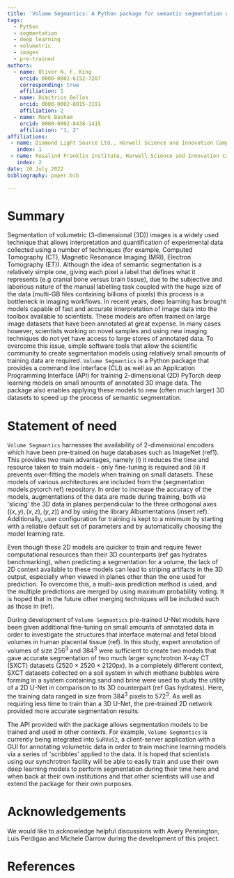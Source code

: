 ```yaml
---
title: 'Volume Segmantics: A Python package for semantic segmentation of volumetric data using pre-trained PyTorch deep learning models'
tags:
  - Python
  - segmentation
  - deep learning
  - volumetric
  - images
  - pre-trained
authors:
  - name: Oliver N. F. King
    orcid: 0000-0002-6152-7207
    corresponding: true
    affiliation: 1 
  - name: Dimitrios Bellos
    orcid: 0000-0002-8015-3191
    affiliation: 2
  - name: Mark Basham
    orcid: 0000-0002-8438-1415
    affiliation: "1, 2"
affiliations:
 - name: Diamond Light Source Ltd., Harwell Science and Innovation Campus, Didcot, Oxfordshire, UK
   index: 1
 - name: Rosalind Franklin Institute, Harwell Science and Innovation Campus, Didcot, Oxfordshire, UK
   index: 2
date: 20 July 2022
bibliography: paper.bib

---
```


# Summary

Segmentation of volumetric (3-dimensional (3D)) images is a widely used technique 
that allows interpretation and quantification of experimental data collected 
using a number of techniques (for example, Computed Tomography (CT), Magnetic Resonance 
Imaging (MRI), Electron Tomography (ET)). Although the idea of semantic 
segmentation is a relatively simple one, giving each pixel a label that defines 
what it represents (e.g cranial bone versus brain tissue), due to the subjective 
and laborious nature of the manual labelling task coupled with the huge size of the 
data (multi-GB files containing billions of pixels) this process is a bottleneck 
in imaging workflows. In recent years, deep learning has brought models capable of 
fast and accurate interpretation of image data into the toolbox available to 
scientists. These models are often trained on large image datasets that have been 
annotated at great expense. In many cases however, scientists working on novel 
samples and using new imaging techniques do not yet have access to large 
stores of annotated data. To overcome this issue, simple software tools that 
allow the scientific community to create segmentation models using relatively 
small amounts of training data are required. `Volume Segmantics` is a Python 
package that provides a command line interface (CLI) as well as an Application 
Programming Interface (API) for training 2-dimensional (2D)
PyTorch deep learning models on small amounts of annotated 3D image 
data.  The package also enables applying these models to new (often much larger) 
3D datasets to speed up the process of semantic segmentation.


# Statement of need

`Volume Segmantics` harnesses the availability of 2-dimensional 
encoders which have been pre-trained on huge databases such as ImageNet (ref1). 
This provides two main advantages, namely (i) it reduces the time and 
resource taken to train models - only fine-tuning is required and (ii) it prevents
over-fitting the models when training on small datasets. These models of various 
architectures are included from the (segmentation models pytorch ref) repository.
In order to increase the accuracy of the models, augmentations of the data are
made during training, both via 'slicing' the 3D data in planes perpendicular to 
the three orthogonal axes $((x, y), (x, z), (y, z))$ and by using the library 
Albumentations (insert ref). Additionally, user configuration for training is 
kept to a minimum by starting with a reliable default set of parameters and by 
automatically choosing the model learning rate.

Even though these 2D models are quicker to train and require fewer computational 
resources than their 3D counterparts (ref gas hydrates benchmarking), when 
predicting a segmentation for a volume, the lack of 2D context available to these 
models can lead to striping artifacts in the 3D output, especially when viewed 
in planes other than the one used for prediction. To overcome this, a multi-axis 
prediction method is used, and the multiple predictions are merged by using 
maximum probability voting. It is hoped that in the future other merging techniques 
will be included such as those in (ref).

During development of `Volume Segmantics` pre-trained U-Net models have been 
given additional fine-tuning on small amounts of annotated data in order to 
investigate the structures that interface maternal and fetal blood volumes in 
human placental tissue (ref). In this study, expert annotation of volumes of 
size $256^3$ and $384^3$ were sufficient to create two models that gave accurate 
segmentation of two much larger synchrotron X-ray CT (SXCT) datasets 
$(2520 \times 2520 \times 2120 px)$. In a completely different context, SXCT 
datasets collected on a soil system in which methane bubbles were forming in 
a system containing sand and brine were used to study the utility of
a 2D U-Net in comparison to its 3D counterpart (ref Gas hydrates). Here, the 
training data ranged in size from $384^3$ pixels to $572^3$. As well as requiring 
less time to train than a 3D U-Net, the pre-trained 2D network provided more 
accurate segmentation results. 

The API provided with the package allows segmentation models to be trained and 
used in other contexts. For example, `Volume Segmantics` is currently being 
integrated into `SuRVoS2`, a client-server application with a GUI for annotating 
volumetric data in order to train machine learning models via a series of 'scribbles' 
applied to the data. It is hoped that scientists using our synchrotron facility 
will be able to easily train and use their own deep learning 
models to perform segmentation during their time here and when back at their own 
institutions and that other scientists will use and extend the package for their 
own purposes. 

# Acknowledgements

We would like to acknowledge helpful discussions with Avery Pennington, Luis Perdigao 
and Michele Darrow during the development of this project.

# References